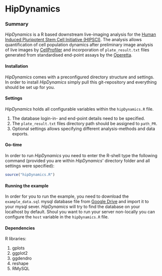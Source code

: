 # HipDynamics

### Summary

*HipDynamics* is a R based downstream live-imaging analysis for the [Human Induced Pluripotent Stem Cell Initiative (HIPSCI)][1]. The analysis allows quantification of cell population dynamics after preliminary image analysis of live images by [CellProfiler][2] and incorporation of `plate_result.txt` files generated from standardised end-point assays by the [Operetta][3].


#### Installation
*HipDynamics* comes with a preconfigured directory structure and settings. In order to install *HipDynamics* simply pull this git-repository and everything should be set up for you. 


#### Settings

*HipDynamics* holds all configurable variables within the `hipDynamics.R` file. 

1. The database login-in- and end-point details need to be specified. 
2. The `plate_result.txt` files directory path should be assigned to `path_PR`.
3. Optional settings allows specifying different analysis-methods and data exports.


#### Go-time

In order to run *HipDynamics* you need to enter the R-shell type the following command (provided you are within *HipDynamics*' directory folder and all settings were specified):

```R
source("hipDynamics.R")
```


#### Running the example

In order for you to run the example, you need to download the `example_data.sql` mysql database file from [Google Drive][4] and import it to your mysql sever. *HipDynamics* will try to find the database on your localhost by default. Shoul you want to run your server non-locally you can configure the `host` variable in the `hipDynamics.R` file.


#### Dependencies 
R libraries:

1. gplots
2. ggplot2
3. ggdendro
4. reshape
5. RMySQL

[1]: http://www.hipsci.org
[2]: http://www.cellprofiler.org
[3]: http://www.perkinelmer.co.uk/pages/020/cellularimaging/products/operetta.xhtml
[4]: https://drive.google.com/file/d/0BxLMQl6nTe_3UFIxSWNiZ3dBck0/view?usp=sharing
